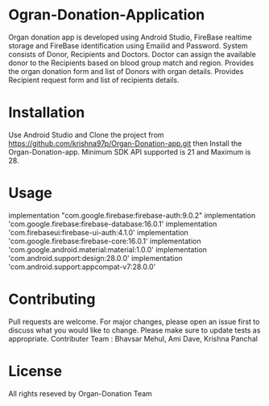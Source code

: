 # Ogran-Donation-Application

Organ donation app is developed using Android Studio, FireBase realtime storage and FireBase identification using Emailid and Password.
System consists of Donor, Recipients and Doctors.
Doctor can assign the available donor to the Recipients based on blood group match and region.
Provides the organ donation form and list of Donors with organ details.
Provides Recipient request form and list of recipients details.

# Installation
Use Android Studio and Clone the project from https://github.com/krishna97p/Organ-Donation-app.git then Install the Organ-Donation-app.
Minimum SDK API supported is 21 and Maximum is 28.

# Usage
implementation "com.google.firebase:firebase-auth:9.0.2"
implementation 'com.google.firebase:firebase-database:16.0.1'
implementation 'com.firebaseui:firebase-ui-auth:4.1.0'
implementation 'com.google.firebase:firebase-core:16.0.1'
implementation 'com.google.android.material:material:1.0.0'
implementation 'com.android.support:design:28.0.0'
implementation 'com.android.support:appcompat-v7:28.0.0'

# Contributing
Pull requests are welcome. For major changes, please open an issue first to discuss what you would like to change.
Please make sure to update tests as appropriate.
Contributer Team : Bhavsar Mehul, Ami Dave, Krishna Panchal

# License
All rights reseved by Organ-Donation Team
